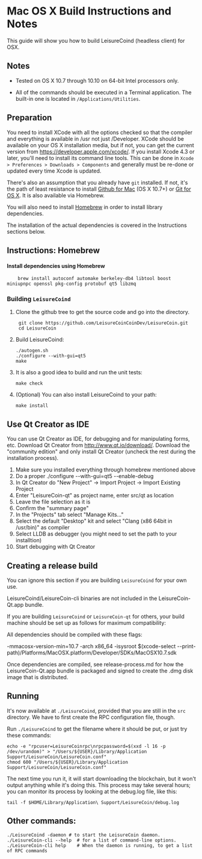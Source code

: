 Mac OS X Build Instructions and Notes
====================================
This guide will show you how to build LeisureCoind (headless client) for OSX.

Notes
-----

* Tested on OS X 10.7 through 10.10 on 64-bit Intel processors only.

* All of the commands should be executed in a Terminal application. The
built-in one is located in `/Applications/Utilities`.

Preparation
-----------

You need to install XCode with all the options checked so that the compiler
and everything is available in /usr not just /Developer. XCode should be
available on your OS X installation media, but if not, you can get the
current version from https://developer.apple.com/xcode/. If you install
Xcode 4.3 or later, you'll need to install its command line tools. This can
be done in `Xcode > Preferences > Downloads > Components` and generally must
be re-done or updated every time Xcode is updated.

There's also an assumption that you already have `git` installed. If
not, it's the path of least resistance to install [Github for Mac](https://mac.github.com/)
(OS X 10.7+) or
[Git for OS X](https://code.google.com/p/git-osx-installer/). It is also
available via Homebrew.

You will also need to install [Homebrew](http://brew.sh) in order to install library
dependencies.

The installation of the actual dependencies is covered in the Instructions
sections below.

Instructions: Homebrew
----------------------

#### Install dependencies using Homebrew

        brew install autoconf automake berkeley-db4 libtool boost miniupnpc openssl pkg-config protobuf qt5 libzmq

### Building `LeisureCoind`

1. Clone the github tree to get the source code and go into the directory.

        git clone https://github.com/LeisureCoinCoinDev/LeisureCoin.git
        cd LeisureCoin

2.  Build LeisureCoind:

        ./autogen.sh
        ./configure --with-gui=qt5
        make

3.  It is also a good idea to build and run the unit tests:

        make check

4.  (Optional) You can also install LeisureCoind to your path:

        make install

Use Qt Creator as IDE
------------------------
You can use Qt Creator as IDE, for debugging and for manipulating forms, etc.
Download Qt Creator from http://www.qt.io/download/. Download the "community edition" and only install Qt Creator (uncheck the rest during the installation process).

1. Make sure you installed everything through homebrew mentioned above
2. Do a proper ./configure --with-gui=qt5 --enable-debug
3. In Qt Creator do "New Project" -> Import Project -> Import Existing Project
4. Enter "LeisureCoin-qt" as project name, enter src/qt as location
5. Leave the file selection as it is
6. Confirm the "summary page"
7. In the "Projects" tab select "Manage Kits..."
8. Select the default "Desktop" kit and select "Clang (x86 64bit in /usr/bin)" as compiler
9. Select LLDB as debugger (you might need to set the path to your installtion)
10. Start debugging with Qt Creator

Creating a release build
------------------------
You can ignore this section if you are building `LeisureCoind` for your own use.

LeisureCoind/LeisureCoin-cli binaries are not included in the LeisureCoin-Qt.app bundle.

If you are building `LeisureCoind` or `LeisureCoin-qt` for others, your build machine should be set up
as follows for maximum compatibility:

All dependencies should be compiled with these flags:

 -mmacosx-version-min=10.7
 -arch x86_64
 -isysroot $(xcode-select --print-path)/Platforms/MacOSX.platform/Developer/SDKs/MacOSX10.7.sdk

Once dependencies are compiled, see release-process.md for how the LeisureCoin-Qt.app
bundle is packaged and signed to create the .dmg disk image that is distributed.

Running
-------

It's now available at `./LeisureCoind`, provided that you are still in the `src`
directory. We have to first create the RPC configuration file, though.

Run `./LeisureCoind` to get the filename where it should be put, or just try these
commands:

    echo -e "rpcuser=LeisureCoinrpc\nrpcpassword=$(xxd -l 16 -p /dev/urandom)" > "/Users/${USER}/Library/Application Support/LeisureCoin/LeisureCoin.conf"
    chmod 600 "/Users/${USER}/Library/Application Support/LeisureCoin/LeisureCoin.conf"

The next time you run it, it will start downloading the blockchain, but it won't
output anything while it's doing this. This process may take several hours;
you can monitor its process by looking at the debug.log file, like this:

    tail -f $HOME/Library/Application\ Support/LeisureCoin/debug.log

Other commands:
-------

    ./LeisureCoind -daemon # to start the LeisureCoin daemon.
    ./LeisureCoin-cli --help  # for a list of command-line options.
    ./LeisureCoin-cli help    # When the daemon is running, to get a list of RPC commands

